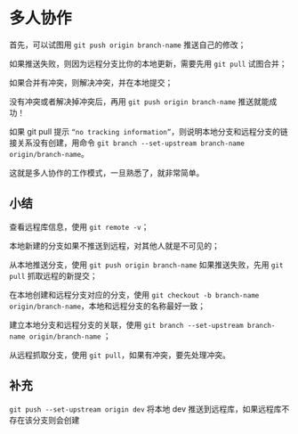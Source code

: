 # 多人协作

首先，可以试图用 `git push origin branch-name` 推送自己的修改；
  
如果推送失败，则因为远程分支比你的本地更新，需要先用 `git pull` 试图合并；
  
如果合并有冲突，则解决冲突，并在本地提交；
  
没有冲突或者解决掉冲突后，再用 `git push origin branch-name` 推送就能成功！
  
如果 git pull 提示 `“no tracking information”`，则说明本地分支和远程分支的链接关系没有创建，用命令 `git branch --set-upstream branch-name origin/branch-name`。
  
这就是多人协作的工作模式，一旦熟悉了，就非常简单。
  
## 小结
  
查看远程库信息，使用 `git remote -v`；
  
本地新建的分支如果不推送到远程，对其他人就是不可见的；
  
从本地推送分支，使用 `git push origin branch-name` 如果推送失败，先用 `git pull` 抓取远程的新提交；
  
在本地创建和远程分支对应的分支，使用 `git checkout -b branch-name origin/branch-name`，本地和远程分支的名称最好一致；
  
建立本地分支和远程分支的关联，使用 `git branch --set-upstream branch-name origin/branch-name` ；
  
从远程抓取分支，使用 `git pull`，如果有冲突，要先处理冲突。

## 补充

``` git push --set-upstream origin dev ```
将本地 dev 推送到远程库，如果远程库不存在该分支则会创建